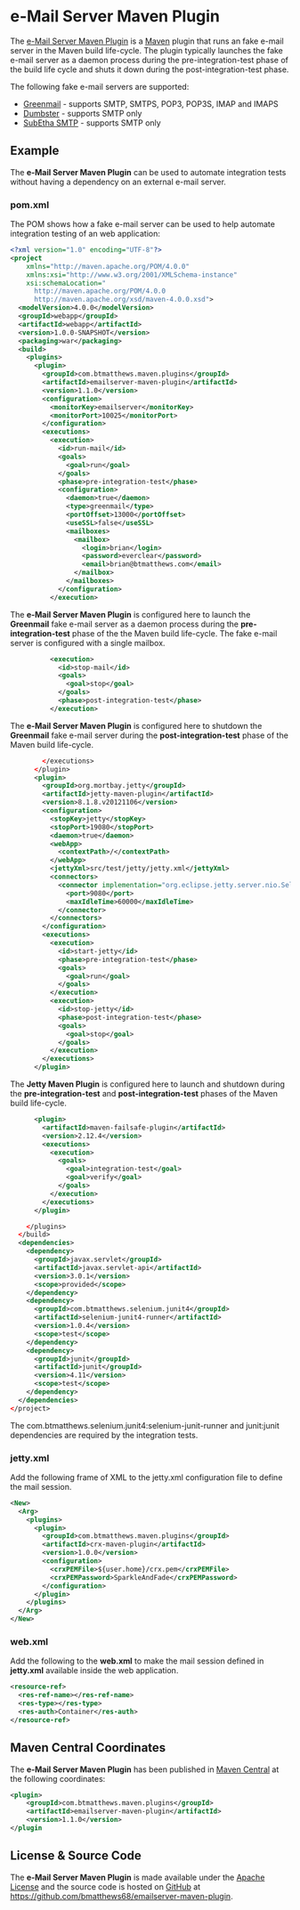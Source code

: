 e-Mail Server Maven Plugin
==========================

The [e-Mail Server Maven Plugin](http://emailserver-maven-plugin.btmatthews.com/) is
a [Maven](http://maven.apache.org) plugin that runs an fake e-mail server in the Maven build life-cycle. The
plugin typically launches the fake e-mail server as a daemon process during the pre-integration-test phase of the build
life cycle and shuts it down during the post-integration-test phase.

The following fake e-mail servers are supported:

* [Greenmail](http://www.icegreen.com/greenmail/) - supports SMTP, SMTPS, POP3, POP3S, IMAP and IMAPS
* [Dumbster](http://quintanasoft.com/dumbster/) - supports SMTP only
* [SubEtha SMTP](http://code.google.com/p/subethasmtp/) - supports SMTP only

Example
-------
The **e-Mail Server Maven Plugin** can be used to automate integration tests without having a dependency on an
external e-mail server.

### pom.xml

The POM shows how a fake e-mail server can be used to help automate integration testing of an web application:

```xml
<?xml version="1.0" encoding="UTF-8"?>
<project
    xmlns="http://maven.apache.org/POM/4.0.0"
    xmlns:xsi="http://www.w3.org/2001/XMLSchema-instance"
    xsi:schemaLocation="
      http://maven.apache.org/POM/4.0.0
      http://maven.apache.org/xsd/maven-4.0.0.xsd">
  <modelVersion>4.0.0</modelVersion>
  <groupId>webapp</groupId>
  <artifactId>webapp</artifactId>
  <version>1.0.0-SNAPSHOT</version>
  <packaging>war</packaging>
  <build>
    <plugins>
      <plugin>
        <groupId>com.btmatthews.maven.plugins</groupId>
        <artifactId>emailserver-maven-plugin</artifactId>
        <version>1.1.0</version>
        <configuration>
          <monitorKey>emailserver</monitorKey>
          <monitorPort>10025</monitorPort>
        </configuration>
        <executions>
          <execution>
            <id>run-mail</id>
            <goals>
              <goal>run</goal>
            </goals>
            <phase>pre-integration-test</phase>
            <configuration>
              <daemon>true</daemon>
              <type>greenmail</type>
              <portOffset>13000</portOffset>
              <useSSL>false</useSSL>
              <mailboxes>
                <mailbox>
                  <login>brian</login>
                  <password>everclear</password>
                  <email>brian@btmatthews.com</email>
                </mailbox>
              </mailboxes>
            </configuration>
          </execution>
```

The **e-Mail Server Maven Plugin** is configured here to launch the **Greenmail** fake e-mail server as a daemon
process during the **pre-integration-test** phase of the the Maven build life-cycle. The fake e-mail server is
configured with a single mailbox.

```xml
          <execution>
            <id>stop-mail</id>
            <goals>
              <goal>stop</goal>
            </goals>
            <phase>post-integration-test</phase>
          </execution>
```

The **e-Mail Server Maven Plugin** is configured here to shutdown the **Greenmail** fake e-mail server during the
**post-integration-test** phase of the Maven build life-cycle.

```xml
        </executions>
      </plugin>
      <plugin>
        <groupId>org.mortbay.jetty</groupId>
        <artifactId>jetty-maven-plugin</artifactId>
        <version>8.1.8.v20121106</version>
        <configuration>
          <stopKey>jetty</stopKey>
          <stopPort>19080</stopPort>
          <daemon>true</daemon>
          <webApp>
            <contextPath>/</contextPath>
          </webApp>
          <jettyXml>src/test/jetty/jetty.xml</jettyXml>
          <connectors>
            <connector implementation="org.eclipse.jetty.server.nio.SelectChannelConnector">
              <port>9080</port>
              <maxIdleTime>60000</maxIdleTime>
            </connector>
          </connectors>
        </configuration>
        <executions>
          <execution>
            <id>start-jetty</id>
            <phase>pre-integration-test</phase>
            <goals>
              <goal>run</goal>
            </goals>
          </execution>
          <execution>
            <id>stop-jetty</id>
            <phase>post-integration-test</phase>
            <goals>
              <goal>stop</goal>
            </goals>
          </execution>
        </executions>
      </plugin>
```

The **Jetty Maven Plugin** is configured here to launch and shutdown during the **pre-integration-test** and
**post-integration-test** phases of the Maven build life-cycle.

```xml
      <plugin>
        <artifactId>maven-failsafe-plugin</artifactId>
        <version>2.12.4</version>
        <executions>
          <execution>
            <goals>
              <goal>integration-test</goal>
              <goal>verify</goal>
            </goals>
          </execution>
        </executions>
      </plugin>
```
```xml
    </plugins>
  </build>
  <dependencies>
    <dependency>
      <groupId>javax.servlet</groupId>
      <artifactId>javax.servlet-api</artifactId>
      <version>3.0.1</version>
      <scope>provided</scope>
    </dependency>
    <dependency>
      <groupId>com.btmatthews.selenium.junit4</groupId>
      <artifactId>selenium-junit4-runner</artifactId>
      <version>1.0.4</version>
      <scope>test</scope>
    </dependency>
    <dependency>
      <groupId>junit</groupId>
      <artifactId>junit</groupId>
      <version>4.11</version>
      <scope>test</scope>
    </dependency>
  </dependencies>
</project>
```

The com.btmatthews.selenium.junit4:selenium-junit-runner and junit:junit dependencies are required by the
integration tests.

### jetty.xml

Add the following frame of XML to the jetty.xml configuration file to define the mail session.

```xml
<New>
  <Arg>
    <plugins>
      <plugin>
        <groupId>com.btmatthews.maven.plugins</groupId>
        <artifactId>crx-maven-plugin</artifactId>
        <version>1.0.0</version>
        <configuration>
          <crxPEMFile>${user.home}/crx.pem</crxPEMFile>
          <crxPEMPassword>SparkleAndFade</crxPEMPassword>
        </configuration>
      </plugin>
    </plugins>
  </Arg>
</New>
```

### web.xml

Add the following <resource-ref/> to the **web.xml** to make the mail session defined in **jetty.xml** available
inside the web application.

```xml
<resource-ref>
  <res-ref-name></res-ref-name>
  <res-type></res-type>
  <res-auth>Container</res-auth>
</resource-ref>
```

Maven Central Coordinates
-------------------------
The **e-Mail Server Maven Plugin** has been published in [Maven Central](http://search.maven.org) at the following
coordinates:

```xml
<plugin>
    <groupId>com.btmatthews.maven.plugins</groupId>
    <artifactId>emailserver-maven-plugin</artifactId>
    <version>1.1.0</version>
</plugin
```

License & Source Code
---------------------
The **e-Mail Server Maven Plugin** is made available under the
[Apache License](http://www.apache.org/licenses/LICENSE-2.0.html) and the source code is hosted on
[GitHub](http://github.com) at https://github.com/bmatthews68/emailserver-maven-plugin.